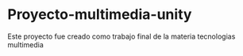 # Proyecto-multimedia-unity
Este proyecto fue creado como trabajo final de la materia tecnologias multimedia
